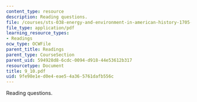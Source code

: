 ```yaml
---
content_type: resource
description: Reading questions.
file: /courses/sts-038-energy-and-environment-in-american-history-1705-2005-fall-2006/9fe98e1ed0e4eae54a365761dafb556c_9_10.pdf
file_type: application/pdf
learning_resource_types:
- Readings
ocw_type: OCWFile
parent_title: Readings
parent_type: CourseSection
parent_uid: 594928d8-6cdc-0094-d918-44e53612b317
resourcetype: Document
title: 9_10.pdf
uid: 9fe98e1e-d0e4-eae5-4a36-5761dafb556c
---
```

Reading questions.

